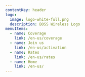 ```yaml
---
contentKey: header
logo:
  image: logo-white-full.png
  description: BOSS Wireless Logo
menuItems:
  - name: Coverage
    link: /en-us/coverage
  - name: Join us
    link: /en-us/activation
  - name: Rates
    link: /en-us/rates
  - name: Home
    link: /en-us/
---
```

